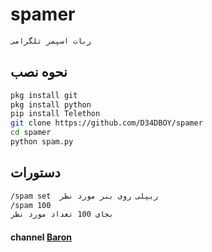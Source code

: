 # spamer
```bash
ربات اسپمر تلگرامی
```
## نحوه نصب
```bash
pkg install git
pkg install python
pip install Telethon
git clone https://github.com/D34DBOY/spamer
cd spamer
python spam.py
```
## دستورات
```bash
/spam set  ریپلی روی بنر مورد نظر 
/spam 100 
بجای 100 تعداد مورد نظر 
```
#### channel      [Baron](https://telegram.me/baron)

